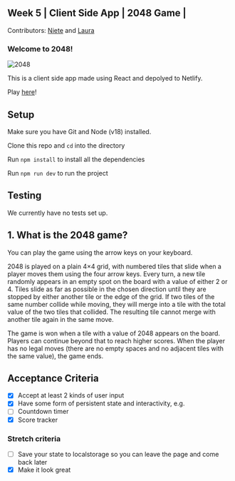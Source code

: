 ## Week 5 | Client Side App | 2048 Game |

Contributors: [Niete](https://github.com/Psydwinder) and [Laura](https://github.com/LauraK0)

### Welcome to 2048!

![2048](https://user-images.githubusercontent.com/101563800/219092238-8ef0dc2a-e920-4024-add3-ae429ff743a0.gif)

This is a client side app made using React and depolyed to Netlify.

Play [here](https://week5-niete-laura.netlify.app)!

## Setup
Make sure you have Git and Node (v18) installed.

Clone this repo and `cd` into the directory

Run `npm install` to install all the dependencies

Run `npm run dev` to run the project

## Testing

We currently have no tests set up. 

## 1. What is the 2048 game?
You can play the game using the arrow keys on your keyboard. 

2048 is played on a plain 4×4 grid, with numbered tiles that slide when a player moves them using the four arrow keys. Every turn, a new tile randomly appears in an empty spot on the board with a value of either 2 or 4. Tiles slide as far as possible in the chosen direction until they are stopped by either another tile or the edge of the grid. If two tiles of the same number collide while moving, they will merge into a tile with the total value of the two tiles that collided. The resulting tile cannot merge with another tile again in the same move.

The game is won when a tile with a value of 2048 appears on the board. Players can continue beyond that to reach higher scores. When the player has no legal moves (there are no empty spaces and no adjacent tiles with the same value), the game ends.

## Acceptance Criteria 

- [X] Accept at least 2 kinds of user input
- [X] Have some form of persistent state and interactivity, e.g.
- [ ] Countdown timer
- [X] Score tracker

### Stretch criteria 
- [ ] Save your state to localstorage so you can leave the page and come back later
- [X] Make it look great
